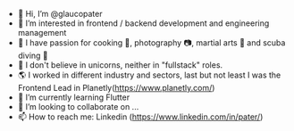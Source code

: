 - 👋 Hi, I’m @glaucopater
- 👀 I’m interested in frontend / backend development and engineering management 
- 🏓 I have passion for cooking 🍳, photography 📷, martial arts 🥋 and scuba diving 🤿
- 🦄 I don't believe in unicorns, neither in "fullstack" roles.
- 🌎 I worked in different industry and sectors, last but not least I was the Frontend Lead in Planetly(https://www.planetly.com/) 
- 🌱 I’m currently learning Flutter
- 💞️ I’m looking to collaborate on ...
- 📫 How to reach me: Linkedin (https://www.linkedin.com/in/pater/)

<!---
glaucopater/glaucopater is a ✨ special ✨ repository because its `README.md` (this file) appears on your GitHub profile.
You can click the Preview link to take a look at your changes.
--->
